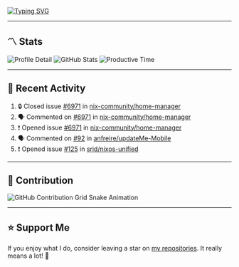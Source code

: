 [![Typing SVG](https://readme-typing-svg.demolab.com?font=&duration=2500&pause=100&center=true&vCenter=true&multiline=true&width=1000&height=60&lines=Hi+There!;Welcome+to+my+Github+profile+%F0%9F%91%8B)](https://git.io/typing-svg)

---

## 〽️ Stats

![Profile Detail](http://github-profile-summary-cards.vercel.app/api/cards/profile-details?username=phucleeuwu&theme=transparent)
![GitHub Stats](http://github-profile-summary-cards.vercel.app/api/cards/stats?username=phucleeuwu&theme=transparent)
![Productive Time](http://github-profile-summary-cards.vercel.app/api/cards/productive-time?username=phucleeuwu&theme=transparent&utcOffset=8)

---

## 📝 Recent Activity

<!--START_SECTION:activity-->
1. 🔒 Closed issue [#6971](https://github.com/nix-community/home-manager/issues/6971) in [nix-community/home-manager](https://github.com/nix-community/home-manager)
2. 🗣 Commented on [#6971](https://github.com/nix-community/home-manager/issues/6971#issuecomment-2850707681) in [nix-community/home-manager](https://github.com/nix-community/home-manager)
3. ❗ Opened issue [#6971](https://github.com/nix-community/home-manager/issues/6971) in [nix-community/home-manager](https://github.com/nix-community/home-manager)
4. 🗣 Commented on [#92](https://github.com/anfreire/updateMe-Mobile/issues/92#issuecomment-2848571894) in [anfreire/updateMe-Mobile](https://github.com/anfreire/updateMe-Mobile)
5. ❗ Opened issue [#125](https://github.com/srid/nixos-unified/issues/125) in [srid/nixos-unified](https://github.com/srid/nixos-unified)
<!--END_SECTION:activity-->

<!--START_SECTION:waka-->
<!--END_SECTION:waka-->

---

## 🐍 Contribution

<picture>
  <source media="(prefers-color-scheme: dark)" srcset="https://raw.githubusercontent.com/phucleeuwu/phucleeuwu/output/github-contribution-grid-snake-dark.svg">
  <source media="(prefers-color-scheme: light)" srcset="https://raw.githubusercontent.com/phucleeuwu/phucleeuwu/output/github-contribution-grid-snake.svg">
  <img alt="GitHub Contribution Grid Snake Animation" src="https://raw.githubusercontent.com/phucleeuwu/phucleeuwu/output/github-contribution-grid-snake.svg">
</picture>

---

## ⭐ Support Me

If you enjoy what I do, consider leaving a star on [my repositories](https://github.com/phucleeuwu?tab=repositories&type=source). It really means a lot! 💙

